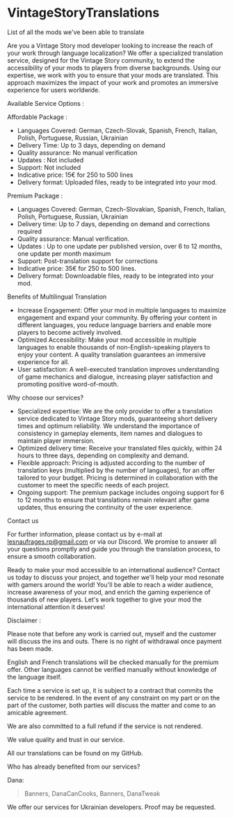 # VintageStoryTranslations
List of all the mods we've been able to translate

 Are you a Vintage Story mod developer looking to increase the reach of your work through language localization? We offer a specialized translation service, designed for the Vintage Story community, to extend the accessibility of your mods to players from diverse backgrounds. Using our expertise, we work with you to ensure that your mods are translated. This approach maximizes the impact of your work and promotes an immersive experience for users worldwide.


Available Service Options :

Affordable Package :
- Languages Covered: German, Czech-Slovak, Spanish, French, Italian, Polish, Portuguese, Russian, Ukrainian
- Delivery Time: Up to 3 days, depending on demand
- Quality assurance: No manual verification
- Updates : Not included
- Support: Not included
- Indicative price: 15€ for 250 to 500 lines
- Delivery format: Uploaded files, ready to be integrated into your mod.

Premium Package :
- Languages Covered: German, Czech-Slovakian, Spanish, French, Italian, Polish, Portuguese, Russian, Ukrainian
- Delivery time: Up to 7 days, depending on demand and corrections required
- Quality assurance: Manual verification.
- Updates : Up to one update per published version, over 6 to 12 months, one update per month maximum
- Support: Post-translation support for corrections
- Indicative price: 35€ for 250 to 500 lines.
- Delivery format: Downloadable files, ready to be integrated into your mod.

Benefits of Multilingual Translation

- Increase Engagement: Offer your mod in multiple languages to maximize engagement and expand your community. By offering your content in different languages, you reduce language barriers and enable more players to become actively involved.
- Optimized Accessibility: Make your mod accessible in multiple languages to enable thousands of non-English-speaking players to enjoy your content. A quality translation guarantees an immersive experience for all.
- User satisfaction: A well-executed translation improves understanding of game mechanics and dialogue, increasing player satisfaction and promoting positive word-of-mouth.

Why choose our services?

- Specialized expertise: We are the only provider to offer a translation service dedicated to Vintage Story mods, guaranteeing short delivery times and optimum reliability. We understand the importance of consistency in gameplay elements, item names and dialogues to maintain player immersion.
- Optimized delivery time: Receive your translated files quickly, within 24 hours to three days, depending on complexity and demand.
- Flexible approach: Pricing is adjusted according to the number of translation keys (multiplied by the number of languages), for an offer tailored to your budget. Pricing is determined in collaboration with the customer to meet the specific needs of each project.
- Ongoing support: The premium package includes ongoing support for 6 to 12 months to ensure that translations remain relevant after game updates, thus ensuring the continuity of the user experience.

Contact us

For further information, please contact us by e-mail at lesnaufrages.rp@gmail.com or via our Discord.
We promise to answer all your questions promptly and guide you through the translation process, to ensure a smooth collaboration.

Ready to make your mod accessible to an international audience? Contact us today to discuss your project, and together we'll help your mod resonate with gamers around the world! You'll be able to reach a wider audience, increase awareness of your mod, and enrich the gaming experience of thousands of new players. Let's work together to give your mod the international attention it deserves!

Disclaimer :

Please note that before any work is carried out, myself and the customer will discuss the ins and outs. There is no right of withdrawal once payment has been made.

English and French translations will be checked manually for the premium offer. Other languages cannot be verified manually without knowledge of the language itself.

Each time a service is set up, it is subject to a contract that commits the service to be rendered. In the event of any constraint on my part or on the part of the customer, both parties will discuss the matter and come to an amicable agreement.

We are also committed to a full refund if the service is not rendered.

We value quality and trust in our service.

All our translations can be found on my GitHub.


Who has already benefited from our services?

Dana:
> Banners,
> DanaCanCooks,
> Banners,
> DanaTweak

We offer our services for Ukrainian developers.
Proof may be requested. 
